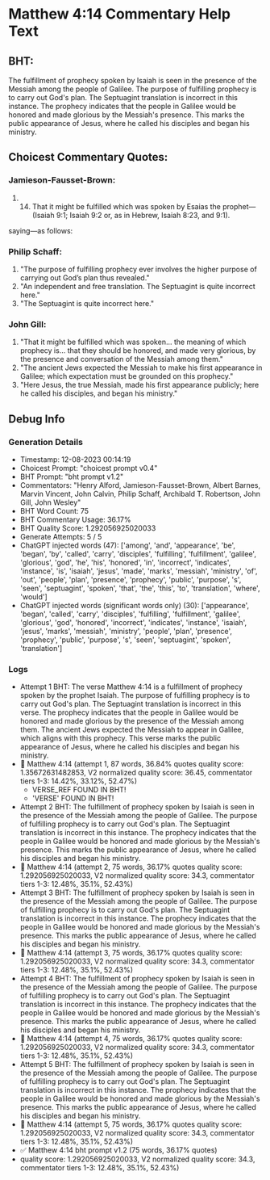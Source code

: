 # Matthew 4:14 Commentary Help Text

## BHT:
The fulfillment of prophecy spoken by Isaiah is seen in the presence of the Messiah among the people of Galilee. The purpose of fulfilling prophecy is to carry out God's plan. The Septuagint translation is incorrect in this instance. The prophecy indicates that the people in Galilee would be honored and made glorious by the Messiah's presence. This marks the public appearance of Jesus, where he called his disciples and began his ministry.

## Choicest Commentary Quotes:
### Jamieson-Fausset-Brown:
1. 14. That it might be fulfilled which
	was spoken by Esaias the prophet— (Isaiah 9:1;
	Isaiah 9:2 or, as in Hebrew,
Isaiah 8:23, and 9:1). 
	
saying—as follows:


### Philip Schaff:
1. "The purpose of fulfilling prophecy ever involves the higher purpose of carrying out God’s plan thus revealed."
2. "An independent and free translation. The Septuagint is quite incorrect here."
3. "The Septuagint is quite incorrect here."

### John Gill:
1. "That it might be fulfilled which was spoken... the meaning of which prophecy is... that they should be honored, and made very glorious, by the presence and conversation of the Messiah among them."
2. "The ancient Jews expected the Messiah to make his first appearance in Galilee; which expectation must be grounded on this prophecy."
3. "Here Jesus, the true Messiah, made his first appearance publicly; here he called his disciples, and began his ministry."


## Debug Info
### Generation Details
- Timestamp: 12-08-2023 00:14:19
- Choicest Prompt: "choicest prompt v0.4"
- BHT Prompt: "bht prompt v1.2"
- Commentators: "Henry Alford, Jamieson-Fausset-Brown, Albert Barnes, Marvin Vincent, John Calvin, Philip Schaff, Archibald T. Robertson, John Gill, John Wesley"
- BHT Word Count: 75
- BHT Commentary Usage: 36.17%
- BHT Quality Score: 1.292056925020033
- Generate Attempts: 5 / 5
- ChatGPT injected words (47):
	['among', 'and', 'appearance', 'be', 'began', 'by', 'called', 'carry', 'disciples', 'fulfilling', 'fulfillment', 'galilee', 'glorious', 'god', 'he', 'his', 'honored', 'in', 'incorrect', 'indicates', 'instance', 'is', 'isaiah', 'jesus', 'made', 'marks', 'messiah', 'ministry', 'of', 'out', 'people', 'plan', 'presence', 'prophecy', 'public', 'purpose', 's', 'seen', 'septuagint', 'spoken', 'that', 'the', 'this', 'to', 'translation', 'where', 'would']
- ChatGPT injected words (significant words only) (30):
	['appearance', 'began', 'called', 'carry', 'disciples', 'fulfilling', 'fulfillment', 'galilee', 'glorious', 'god', 'honored', 'incorrect', 'indicates', 'instance', 'isaiah', 'jesus', 'marks', 'messiah', 'ministry', 'people', 'plan', 'presence', 'prophecy', 'public', 'purpose', 's', 'seen', 'septuagint', 'spoken', 'translation']

### Logs
- Attempt 1 BHT: The verse Matthew 4:14 is a fulfillment of prophecy spoken by the prophet Isaiah. The purpose of fulfilling prophecy is to carry out God's plan. The Septuagint translation is incorrect in this verse. The prophecy indicates that the people in Galilee would be honored and made glorious by the presence of the Messiah among them. The ancient Jews expected the Messiah to appear in Galilee, which aligns with this prophecy. This verse marks the public appearance of Jesus, where he called his disciples and began his ministry.
- 🔄 Matthew 4:14 (attempt 1, 87 words, 36.84% quotes quality score: 1.35672631482853, V2 normalized quality score: 36.45, commentator tiers 1-3: 14.42%, 33.12%, 52.47%) 
	- VERSE_REF FOUND IN BHT! 
	- 'VERSE' FOUND IN BHT!
- Attempt 2 BHT: The fulfillment of prophecy spoken by Isaiah is seen in the presence of the Messiah among the people of Galilee. The purpose of fulfilling prophecy is to carry out God's plan. The Septuagint translation is incorrect in this instance. The prophecy indicates that the people in Galilee would be honored and made glorious by the Messiah's presence. This marks the public appearance of Jesus, where he called his disciples and began his ministry.
- 🔄 Matthew 4:14 (attempt 2, 75 words, 36.17% quotes quality score: 1.292056925020033, V2 normalized quality score: 34.3, commentator tiers 1-3: 12.48%, 35.1%, 52.43%)
- Attempt 3 BHT: The fulfillment of prophecy spoken by Isaiah is seen in the presence of the Messiah among the people of Galilee. The purpose of fulfilling prophecy is to carry out God's plan. The Septuagint translation is incorrect in this instance. The prophecy indicates that the people in Galilee would be honored and made glorious by the Messiah's presence. This marks the public appearance of Jesus, where he called his disciples and began his ministry.
- 🔄 Matthew 4:14 (attempt 3, 75 words, 36.17% quotes quality score: 1.292056925020033, V2 normalized quality score: 34.3, commentator tiers 1-3: 12.48%, 35.1%, 52.43%)
- Attempt 4 BHT: The fulfillment of prophecy spoken by Isaiah is seen in the presence of the Messiah among the people of Galilee. The purpose of fulfilling prophecy is to carry out God's plan. The Septuagint translation is incorrect in this instance. The prophecy indicates that the people in Galilee would be honored and made glorious by the Messiah's presence. This marks the public appearance of Jesus, where he called his disciples and began his ministry.
- 🔄 Matthew 4:14 (attempt 4, 75 words, 36.17% quotes quality score: 1.292056925020033, V2 normalized quality score: 34.3, commentator tiers 1-3: 12.48%, 35.1%, 52.43%)
- Attempt 5 BHT: The fulfillment of prophecy spoken by Isaiah is seen in the presence of the Messiah among the people of Galilee. The purpose of fulfilling prophecy is to carry out God's plan. The Septuagint translation is incorrect in this instance. The prophecy indicates that the people in Galilee would be honored and made glorious by the Messiah's presence. This marks the public appearance of Jesus, where he called his disciples and began his ministry.
- 🔄 Matthew 4:14 (attempt 5, 75 words, 36.17% quotes quality score: 1.292056925020033, V2 normalized quality score: 34.3, commentator tiers 1-3: 12.48%, 35.1%, 52.43%)
- ✅ Matthew 4:14 bht prompt v1.2 (75 words, 36.17% quotes)
- quality score: 1.292056925020033, V2 normalized quality score: 34.3, commentator tiers 1-3: 12.48%, 35.1%, 52.43%)